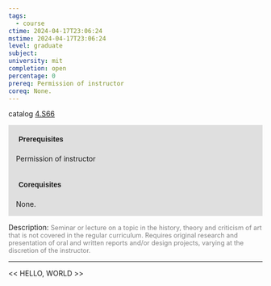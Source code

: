 ```yaml
---
tags:
  - course
ctime: 2024-04-17T23:06:24
mstime: 2024-04-17T23:06:24
level: graduate
subject: 
university: mit
completion: open
percentage: 0
prereq: Permission of instructor
coreq: None.
---
```


catalog [4.S66](http://student.mit.edu/catalog/m4f.html#4.S66)

<span style="display: block; padding: 15px; background-color: rgb(100, 100, 100, 0.2);"><font id="m_prereq3214_0" style="display: block; font-family: Arial, sans-serif; font-weight: bold; padding: 5px">Prerequisites</font><br><span id="prereq3214_0">Permission of instructor</span></span>
<span style="display: block; padding: 15px; background-color: rgb(100, 100, 100, 0.2);"><font id="m_coreq3214_0" style="display: block; font-family: Arial, sans-serif; font-weight: bold; padding: 5px">Corequisites</font><br><span id="coreq3214_0">None.</span></span>

<font style="">Description:</font>
<font style="color: grey; font-size: 0.8rem;">Seminar or lecture on a topic in the history, theory and criticism of art that is not covered in the regular curriculum. Requires original research and presentation of oral and written reports and/or design projects, varying at the discretion of the instructor.</font>



---

<< HELLO, WORLD >>

